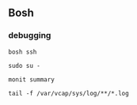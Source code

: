 ## Bosh

### debugging

```
bosh ssh

sudo su -

monit summary

tail -f /var/vcap/sys/log/**/*.log
```
